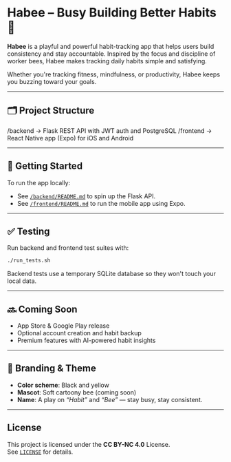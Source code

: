 # Habee – Busy Building Better Habits 🐝

**Habee** is a playful and powerful habit-tracking app that helps users build consistency and stay accountable. Inspired by the focus and discipline of worker bees, Habee makes tracking daily habits simple and satisfying.

Whether you're tracking fitness, mindfulness, or productivity, Habee keeps you buzzing toward your goals.

---

## 🗂️ Project Structure

/backend → Flask REST API with JWT auth and PostgreSQL
/frontend → React Native app (Expo) for iOS and Android

---

## 🚀 Getting Started

To run the app locally:

- See [`/backend/README.md`](backend/README.md) to spin up the Flask API.
- See [`/frontend/README.md`](frontend/README.md) to run the mobile app using Expo.

---

## ✅ Testing

Run backend and frontend test suites with:

```bash
./run_tests.sh
```

Backend tests use a temporary SQLite database so they won't touch your local data.

---
## 🔜 Coming Soon

- App Store & Google Play release
- Optional account creation and habit backup
- Premium features with AI-powered habit insights

---

## 🐝 Branding & Theme

- **Color scheme**: Black and yellow
- **Mascot**: Soft cartoony bee (coming soon)
- **Name**: A play on _“Habit”_ and _“Bee”_ — stay busy, stay consistent.

---

## License

This project is licensed under the **CC BY-NC 4.0** License.  
See [`LICENSE`](./LICENSE) for details.
